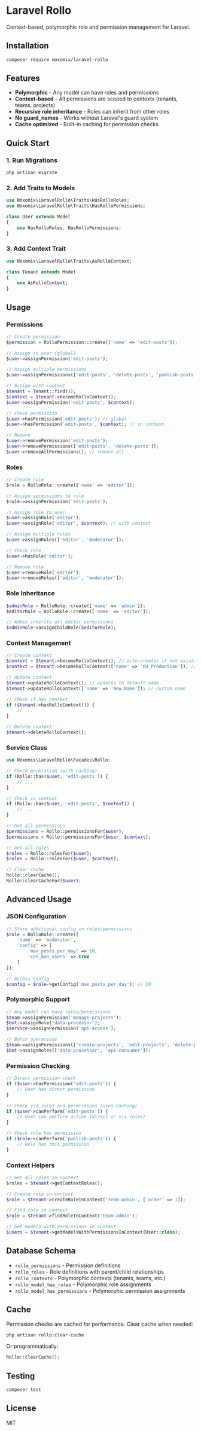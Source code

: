# Laravel Rollo

Context-based, polymorphic role and permission management for Laravel.

## Installation

```bash
composer require noxomix/laravel-rollo
```

## Features

- **Polymorphic** - Any model can have roles and permissions
- **Context-based** - All permissions are scoped to contexts (tenants, teams, projects)
- **Recursive role inheritance** - Roles can inherit from other roles
- **No guard_names** - Works without Laravel's guard system
- **Cache optimized** - Built-in caching for permission checks

## Quick Start

### 1. Run Migrations

```bash
php artisan migrate
```

### 2. Add Traits to Models

```php
use Noxomix\LaravelRollo\Traits\HasRolloRoles;
use Noxomix\LaravelRollo\Traits\HasRolloPermissions;

class User extends Model
{
    use HasRolloRoles, HasRolloPermissions;
}
```

### 3. Add Context Trait

```php
use Noxomix\LaravelRollo\Traits\AsRolloContext;

class Tenant extends Model
{
    use AsRolloContext;
}
```

## Usage

### Permissions

```php
// Create permission
$permission = RolloPermission::create(['name' => 'edit-posts']);

// Assign to user (global)
$user->assignPermission('edit-posts');

// Assign multiple permissions
$user->assignPermissions(['edit-posts', 'delete-posts', 'publish-posts']);

// Assign with context
$tenant = Tenant::find(1);
$context = $tenant->becomeRolloContext();
$user->assignPermission('edit-posts', $context);

// Check permission
$user->hasPermission('edit-posts'); // global
$user->hasPermission('edit-posts', $context); // in context

// Remove
$user->removePermission('edit-posts');
$user->removePermissions(['edit-posts', 'delete-posts']);
$user->removeAllPermissions(); // remove all
```

### Roles

```php
// Create role
$role = RolloRole::create(['name' => 'editor']);

// Assign permissions to role
$role->assignPermission('edit-posts');

// Assign role to user
$user->assignRole('editor');
$user->assignRole('editor', $context); // with context

// Assign multiple roles
$user->assignRoles(['editor', 'moderator']);

// Check role
$user->hasRole('editor');

// Remove role
$user->removeRole('editor');
$user->removeRoles(['editor', 'moderator']);
```

### Role Inheritance

```php
$adminRole = RolloRole::create(['name' => 'admin']);
$editorRole = RolloRole::create(['name' => 'editor']);

// Admin inherits all editor permissions
$adminRole->assignChildRole($editorRole);
```

### Context Management

```php
// Create context
$context = $tenant->becomeRolloContext(); // auto-creates if not exists
$context = $tenant->becomeRolloContext(['name' => 'EU_Production']); // custom name

// Update context
$tenant->updateRolloContext(); // updates to default name
$tenant->updateRolloContext(['name' => 'New_Name']); // custom name

// Check if has context
if ($tenant->hasRolloContext()) {
    // ...
}

// Delete context
$tenant->deleteRolloContext();
```

### Service Class

```php
use Noxomix\LaravelRollo\Facades\Rollo;

// Check permission (with caching)
if (Rollo::has($user, 'edit-posts')) {
    // ...
}

// Check in context
if (Rollo::has($user, 'edit-posts', $context)) {
    // ...
}

// Get all permissions
$permissions = Rollo::permissionsFor($user);
$permissions = Rollo::permissionsFor($user, $context);

// Get all roles
$roles = Rollo::rolesFor($user);
$roles = Rollo::rolesFor($user, $context);

// Clear cache
Rollo::clearCache();
Rollo::clearCacheFor($user);
```

## Advanced Usage

### JSON Configuration

```php
// Store additional config in roles/permissions
$role = RolloRole::create([
    'name' => 'moderator',
    'config' => [
        'max_posts_per_day' => 10,
        'can_ban_users' => true
    ]
]);

// Access config
$config = $role->getConfig('max_posts_per_day'); // 10
```

### Polymorphic Support

```php
// Any model can have roles/permissions
$team->assignPermission('manage-projects');
$bot->assignRole('data-processor');
$service->assignPermission('api-access');

// Batch operations
$team->assignPermissions(['create-projects', 'edit-projects', 'delete-projects']);
$bot->assignRoles(['data-processor', 'api-consumer']);
```

### Permission Checking

```php
// Direct permission check
if ($user->hasPermission('edit-posts')) {
    // User has direct permission
}

// Check via roles and permissions (uses caching)
if ($user->canPerform('edit-posts')) {
    // User can perform action (direct or via roles)
}

// Check role has permission
if ($role->canPerform('publish-posts')) {
    // Role has this permission
}
```

### Context Helpers

```php
// Get all roles in context
$roles = $tenant->getContextRoles();

// Create role in context
$role = $tenant->createRoleInContext('team-admin', ['order' => 1]);

// Find role in context
$role = $tenant->findRoleInContext('team-admin');

// Get models with permissions in context
$users = $tenant->getModelsWithPermissionsInContext(User::class);
```

## Database Schema

- `rollo_permissions` - Permission definitions
- `rollo_roles` - Role definitions with parent/child relationships
- `rollo_contexts` - Polymorphic contexts (tenants, teams, etc.)
- `rollo_model_has_roles` - Polymorphic role assignments
- `rollo_model_has_permissions` - Polymorphic permission assignments

## Cache

Permission checks are cached for performance. Clear cache when needed:

```bash
php artisan rollo:clear-cache
```

Or programmatically:

```php
Rollo::clearCache();
```

## Testing

```bash
composer test
```

## License

MIT